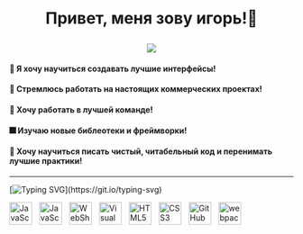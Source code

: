 # <p align='center'>Привет, меня зову игорь!:wave:</p>
<p align="center">
  <img src="https://media.giphy.com/media/Yx5ns1mSPBle0/giphy.gif">
</p>


#### :radio_button: Я хочу научиться создавать лучшие интерфейсы!
#### :office: Стремлюсь работать на настоящих коммерческих проектах!
#### :100: Хочу работать в лучшей команде!
#### :fireworks: Изучаю новые библеотеки и фреймворки!
#### :dart: Хочу научиться писать чистый, читабельный код и перенимать лучшие практики!

<hr/>

[![Typing SVG](https://readme-typing-svg.herokuapp.com?color=%2336BCF7&lines=Мой+стек:)](https://git.io/typing-svg)

<p>
  <img align="left" alt="JavaScript" width="40px" src="https://cdn.jsdelivr.net/gh/devicons/devicon/icons/javascript/javascript-original.svg" style="padding-right:10px;" />
  
  <img align="left" alt="JavaScript" width="40px" src="https://cdn-icons.flaticon.com/png/512/1183/premium/1183672.png?token=exp=1661191860~hmac=76fb531d36f4e1e5dde1f041ae2a4f45" style="padding-right:10px;" />
  <img align="left" alt="WebShtorm" width="40px" src="https://upload.wikimedia.org/wikipedia/commons/thumb/7/71/WebStorm_Icon.png/1024px-WebStorm_Icon.png" style="padding-right:10px;" />
<img src="https://www.vectorlogo.zone/logos/js_webpack/js_webpack-icon.svg" alt="webpack" width="40" height="40" style="padding-right:10px;"/>
  <img align="left" alt="Visual Studio Code" width="40px" src="https://cdn.jsdelivr.net/gh/devicons/devicon/icons/vscode/vscode-original.svg" style="padding-right:10px;" />
  <img align="left" alt="HTML5" width="40px" src="https://cdn.jsdelivr.net/gh/devicons/devicon/icons/html5/html5-original.svg" style="padding-right:10px;" />
  <img align="left" alt="CSS3" width="40px" src="https://cdn.jsdelivr.net/gh/devicons/devicon/icons/css3/css3-original.svg" style="padding-right:10px;" />
  
  <img align="left" alt="GitHub" width="40px" src="https://user-images.githubusercontent.com/3369400/139447912-e0f43f33-6d9f-45f8-be46-2df5bbc91289.png" style="padding-right:10px;" />

</p>
